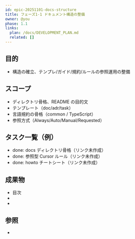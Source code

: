 ```yaml
---
id: epic-20251101-docs-structure
title: フェーズ1-1 ドキュメント構造の整備
owner: @you
phase: 1.1
links:
  plan: /docs/DEVELOPMENT_PLAN.md
  related: []
---
```


## 目的
-  構造の確立、テンプレ/ガイド/規約/ルールの参照運用の整備

## スコープ
- ディレクトリ骨格、README の目的文
- テンプレート（doc/adr/task）
- 言語規約の骨格（common / TypeScript）
-  参照方式（Always/Auto/Manual/Requested）

## タスク一覧（例）
- done: docs ディレクトリ骨格（リンク未作成）
- done: 参照型 Cursor ルール（リンク未作成）
- done: howto チートシート（リンク未作成）

## 成果物
-  目次
- 
- 

## 参照
- 
